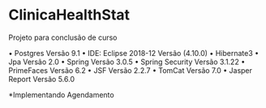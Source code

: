 # ClinicaHealthStat
Projeto para conclusão de curso 

•	Postgres Versão 9.1
•	IDE: Eclipse 2018-12  Versão  (4.10.0)
•	Hibernate3
•	Jpa Versão 2.0
•	Spring Versão 3.0.5
•	Spring Security Versão 3.1.22
•	PrimeFaces  Versão 6.2
•	JSF Versão 2.2.7
•	TomCat Versão 7.0
•	Jasper Report Versão 5.6.0


*Implementando Agendamento
